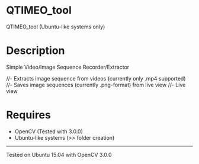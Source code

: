 # QTIMEO_tool
QTIMEO_tool (Ubuntu-like systems only)

Description
===============
Simple Video/Image Sequence Recorder/Extractor

//- Extracts image sequence from videos (currently only .mp4 supported)
//- Saves image sequences (currently .png-format) from live view
//- Live view


Requires
==============
- OpenCV (Tested with 3.0.0)
- Ubuntu-like systems (>> folder creation)

-----------------------------------------------------------------------------------------
Tested on Ubuntu 15.04 with OpenCV 3.0.0
